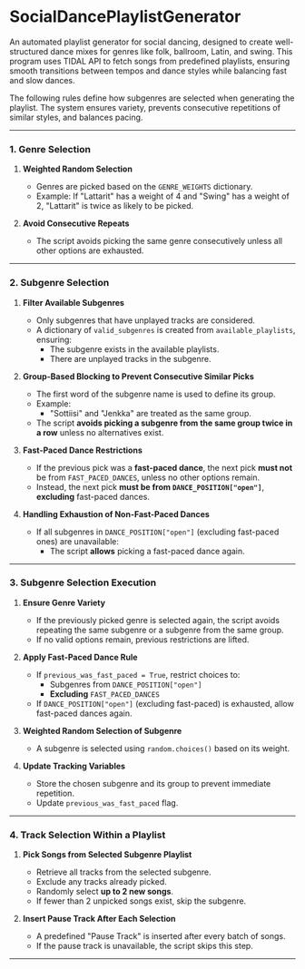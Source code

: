 # SocialDancePlaylistGenerator
An automated playlist generator for social dancing, designed to create well-structured dance mixes for genres like folk, ballroom, Latin, and swing. This program uses TIDAL API to fetch songs from predefined playlists, ensuring smooth transitions between tempos and dance styles while balancing fast and slow dances.

The following rules define how subgenres are selected when generating the playlist. The system ensures variety, prevents consecutive repetitions of similar styles, and balances pacing.

---

### **1. Genre Selection**

1. **Weighted Random Selection**
   - Genres are picked based on the `GENRE_WEIGHTS` dictionary.
   - Example: If "Lattarit" has a weight of 4 and "Swing" has a weight of 2, "Lattarit" is twice as likely to be picked.

2. **Avoid Consecutive Repeats**
   - The script avoids picking the same genre consecutively unless all other options are exhausted.

---

### **2. Subgenre Selection**

1. **Filter Available Subgenres**
   - Only subgenres that have unplayed tracks are considered.
   - A dictionary of `valid_subgenres` is created from `available_playlists`, ensuring:
     - The subgenre exists in the available playlists.
     - There are unplayed tracks in the subgenre.

2. **Group-Based Blocking to Prevent Consecutive Similar Picks**
   - The first word of the subgenre name is used to define its group.
   - Example:
     - "Sottiisi" and "Jenkka" are treated as the same group.
   - The script **avoids picking a subgenre from the same group twice in a row** unless no alternatives exist.

3. **Fast-Paced Dance Restrictions**
   - If the previous pick was a **fast-paced dance**, the next pick **must not** be from `FAST_PACED_DANCES`, unless no other options remain.
   - Instead, the next pick **must be from `DANCE_POSITION["open"]`**, **excluding** fast-paced dances.

4. **Handling Exhaustion of Non-Fast-Paced Dances**
   - If all subgenres in `DANCE_POSITION["open"]` (excluding fast-paced ones) are unavailable:
     - The script **allows** picking a fast-paced dance again.

---

### **3. Subgenre Selection Execution**

1. **Ensure Genre Variety**
   - If the previously picked genre is selected again, the script avoids repeating the same subgenre or a subgenre from the same group.
   - If no valid options remain, previous restrictions are lifted.

2. **Apply Fast-Paced Dance Rule**
   - If `previous_was_fast_paced = True`, restrict choices to:
     - Subgenres from `DANCE_POSITION["open"]`
     - **Excluding** `FAST_PACED_DANCES`
   - If `DANCE_POSITION["open"]` (excluding fast-paced) is exhausted, allow fast-paced dances again.

3. **Weighted Random Selection of Subgenre**
   - A subgenre is selected using `random.choices()` based on its weight.

4. **Update Tracking Variables**
   - Store the chosen subgenre and its group to prevent immediate repetition.
   - Update `previous_was_fast_paced` flag.

---

### **4. Track Selection Within a Playlist**

1. **Pick Songs from Selected Subgenre Playlist**
   - Retrieve all tracks from the selected subgenre.
   - Exclude any tracks already picked.
   - Randomly select **up to 2 new songs**.
   - If fewer than 2 unpicked songs exist, skip the subgenre.

2. **Insert Pause Track After Each Selection**
   - A predefined "Pause Track" is inserted after every batch of songs.
   - If the pause track is unavailable, the script skips this step.

---

